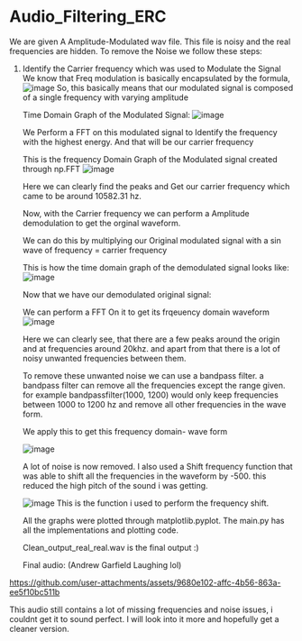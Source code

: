 
# Audio_Filtering_ERC

We are given A Amplitude-Modulated wav file. This file is noisy and the real frequencies are hidden.
To remove the Noise we follow these steps:
1) Identify the Carrier frequency which was used to Modulate the Signal
   We know that Freq modulation is basically encapsulated by the formula, ![image](https://github.com/user-attachments/assets/9d0724b4-04cd-4487-9389-b675f9099366)
   So, this basically means that our modulated signal is composed of a single frequency with varying amplitude

   Time Domain Graph of the Modulated Signal:
   ![image](https://github.com/user-attachments/assets/4a0c5434-3135-4754-9990-ab54bde2f95a)

   We Perform a FFT on this modulated signal to Identify the frequency with the highest energy. And that will be our carrier frequency

   This is the frequency Domain Graph of the Modulated signal created through np.FFT
   ![image](https://github.com/user-attachments/assets/43f5b4c6-a4fd-49c6-ba25-f27c6e9a3389)

   Here we can clearly find the peaks and Get our carrier frequency which came to be around 10582.31 hz.

   Now, with the Carrier frequency we can perform a Amplitude demodulation to get the orginal waveform.

   We can do this by multiplying our Original modulated signal with a sin wave of frequency = carrier frequency

   This is how the time domain graph of the demodulated signal looks like:
   ![image](https://github.com/user-attachments/assets/1e661e3e-f00a-407c-9775-b12df7c03623)


   Now that we have our demodulated original signal:

   We can perform a FFT On it to get its frqeuency domain waveform
   ![image](https://github.com/user-attachments/assets/34ef6d1d-8710-4720-ac31-aacf377c4680)

   Here we can clearly see, that there are a few peaks around the origin and at frequencies around 20khz.
   and apart from that there is a lot of noisy unwanted frequencies between them.

   To remove these unwanted noise we can use a bandpass filter.
   a bandpass filter can remove all the frequencies except the range given.
   for example bandpassfilter(1000, 1200) would only keep frequencies between 1000 to 1200 hz and remove all other frequencies in the wave form.

   We apply this to get this frequency domain- wave form

   ![image](https://github.com/user-attachments/assets/0946b7aa-8513-4140-8674-2aed08854472)

   A lot of noise is now removed.
   I also used a Shift frequency function that was able to shift all the frequencies in the waveform by -500.
   this reduced the high pitch of the sound i was getting.

   ![image](https://github.com/user-attachments/assets/5632aadb-42f1-4e1b-9198-036ecbfd252f)
   This is the function i used to perform the frequency shift.

   All the graphs were plotted through matplotlib.pyplot. The main.py has all the implementations and plotting code.

   Clean_output_real_real.wav is the final output :) 

   Final audio: (Andrew Garfield Laughing lol)

https://github.com/user-attachments/assets/9680e102-affc-4b56-863a-ee5f10bc511b

This audio still contains a lot of missing frequencies and noise issues, i couldnt get it to sound perfect. I will look into it more and hopefully get a cleaner version.




   



